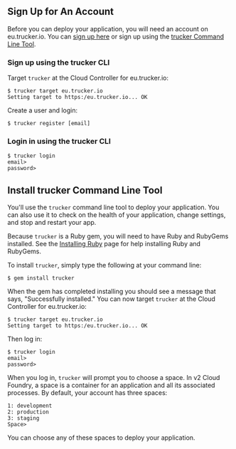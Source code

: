 ## Sign Up for An Account
Before you can deploy your application, you will need an account on eu.trucker.io.
You can [sign up here](http://trucker.io) or sign up using the [trucker Command Line Tool](Install-trucker-Command-Line-Tool).

### Sign up using the trucker CLI
Target `trucker` at the Cloud Controller for eu.trucker.io:

```
$ trucker target eu.trucker.io
Setting target to https:/eu.trucker.io... OK
```

Create a user and login:
```
$ trucker register [email]
```

### Login in using the trucker CLI
```
$ trucker login
email>
password>
```

## Install trucker Command Line Tool
You'll use the `trucker` command line tool to deploy your application. You can also use it to check on the health of your application, change settings, and stop and restart your app.

Because `trucker` is a Ruby gem, you will need to have Ruby and RubyGems installed. See the [Installing Ruby](installing-ruby) page for help installing Ruby and RubyGems.

To install `trucker`, simply type the following at your command line:
```
$ gem install trucker
```

When the gem has completed installing you should see a message that says, "Successfully installed." You can now target `trucker` at the Cloud Controller for eu.trucker.io:

```
$ trucker target eu.trucker.io
Setting target to https:/eu.trucker.io... OK
```

Then log in:
```
$ trucker login
email>
password>
```

When you log in, `trucker` will prompt you to choose a space. In v2 Cloud Foundry, a space is a container for an application and all its associated processes. By default, your account has three spaces:
```
1: development
2: production
3: staging
Space>
```
You can choose any of these spaces to deploy your application.